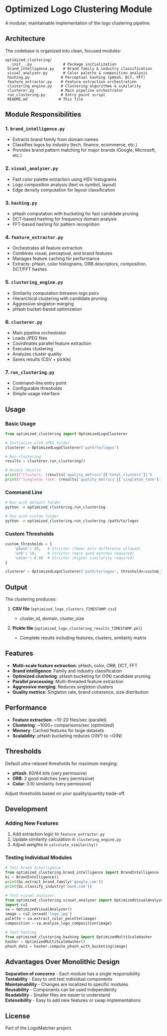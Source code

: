 # Optimized Logo Clustering Module

A modular, maintainable implementation of the logo clustering pipeline.

## Architecture

The codebase is organized into clean, focused modules:

```
optimized_clustering/
 __init__.py              # Package initialization
 brand_intelligence.py    # Brand family & industry classification
 visual_analyzer.py       # Color palette & composition analysis
 hashing.py              # Perceptual hashing (pHash, DCT, FFT)
 feature_extractor.py    # Feature extraction orchestration
 clustering_engine.py    # Clustering algorithms & similarity
 clusterer.py            # Main pipeline orchestrator
 run_clustering.py       # Entry point script
 README.md              # This file
```

## Module Responsibilities

### 1. `brand_intelligence.py`
- Extracts brand family from domain names
- Classifies logos by industry (tech, finance, ecommerce, etc.)
- Provides brand pattern matching for major brands (Google, Microsoft, etc.)

### 2. `visual_analyzer.py`
- Fast color palette extraction using HSV histograms
- Logo composition analysis (text vs symbol, layout)
- Edge density computation for layout classification

### 3. `hashing.py`
- pHash computation with bucketing for fast candidate pruning
- DCT-based hashing for frequency domain analysis
- FFT-based hashing for pattern recognition

### 4. `feature_extractor.py`
- Orchestrates all feature extraction
- Combines visual, perceptual, and brand features
- Manages feature caching for performance
- Extracts: pHash, color histograms, ORB descriptors, composition, DCT/FFT hashes

### 5. `clustering_engine.py`
- Similarity computation between logo pairs
- Hierarchical clustering with candidate pruning
- Aggressive singleton merging
- pHash bucket-based optimization

### 6. `clusterer.py`
- Main pipeline orchestrator
- Loads JPEG files
- Coordinates parallel feature extraction
- Executes clustering
- Analyzes cluster quality
- Saves results (CSV + pickle)

### 7. `run_clustering.py`
- Command-line entry point
- Configurable thresholds
- Simple usage interface

## Usage

### Basic Usage

```python
from optimized_clustering import OptimizedLogoClusterer

# Initialize with JPEG folder
clusterer = OptimizedLogoClusterer('path/to/logos')

# Run clustering
results = clusterer.run_clustering()

# Access results
print(f"Clusters: {results['quality_metrics']['total_clusters']}")
print(f"Singleton rate: {results['quality_metrics']['singleton_rate']:.1f}%")
```

### Command Line

```bash
# Run with default folder
python -m optimized_clustering.run_clustering

# Run with custom folder
python -m optimized_clustering.run_clustering /path/to/logos
```

### Custom Thresholds

```python
custom_thresholds = {
    'phash': 20,   # Stricter (fewer bits difference allowed)
    'orb': 10,     # Stricter (more good matches required)
    'color': 0.60  # Stricter (higher similarity required)
}

clusterer = OptimizedLogoClusterer('path/to/logos', thresholds=custom_thresholds)
```

## Output

The clustering produces:

1. **CSV file** (`optimized_logo_clusters_TIMESTAMP.csv`)
   - cluster_id, domain, cluster_size

2. **Pickle file** (`optimized_logo_clustering_results_TIMESTAMP.pkl`)
   - Complete results including features, clusters, similarity matrix

## Features

- **Multi-scale feature extraction**: pHash, color, ORB, DCT, FFT
- **Brand intelligence**: Family and industry classification
- **Optimized clustering**: pHash bucketing for O(N) candidate pruning
- **Parallel processing**: Multi-threaded feature extraction
- **Aggressive merging**: Reduces singleton clusters
- **Quality metrics**: Singleton rate, brand coherence, size distribution

## Performance

- **Feature extraction**: ~10-20 files/sec (parallel)
- **Clustering**: ~1000+ comparisons/sec (optimized)
- **Memory**: Cached features for large datasets
- **Scalability**: pHash bucketing reduces O(N²) to ~O(N)

## Thresholds

Default ultra-relaxed thresholds for maximum merging:

- **pHash**: 60/64 bits (very permissive)
- **ORB**: 2 good matches (very permissive)
- **Color**: 0.10 similarity (very permissive)

Adjust thresholds based on your quality/quantity trade-off.

## Development

### Adding New Features

1. Add extraction logic to `feature_extractor.py`
2. Update similarity calculation in `clustering_engine.py`
3. Adjust weights in `calculate_similarity()`

### Testing Individual Modules

```python
# Test brand intelligence
from optimized_clustering.brand_intelligence import BrandIntelligence
bi = BrandIntelligence()
print(bi.extract_brand_family('google.com'))
print(bi.classify_industry('bank.com'))

# Test visual analyzer
from optimized_clustering.visual_analyzer import OptimizedVisualAnalyzer
import cv2
va = OptimizedVisualAnalyzer()
image = cv2.imread('logo.jpg')
palette = va.extract_color_palette(image)
composition = va.analyze_logo_composition(image)

# Test hashing
from optimized_clustering.hashing import OptimizedMultiScaleHasher
hasher = OptimizedMultiScaleHasher()
phash_data = hasher.compute_phash_with_bucketing(image)
```

## Advantages Over Monolithic Design

 **Separation of concerns** - Each module has a single responsibility  
 **Testability** - Easy to unit test individual components  
 **Maintainability** - Changes are localized to specific modules  
 **Reusability** - Components can be used independently  
 **Readability** - Smaller files are easier to understand  
 **Extensibility** - Easy to add new features or swap implementations  

## License

Part of the LogoMatcher project.
